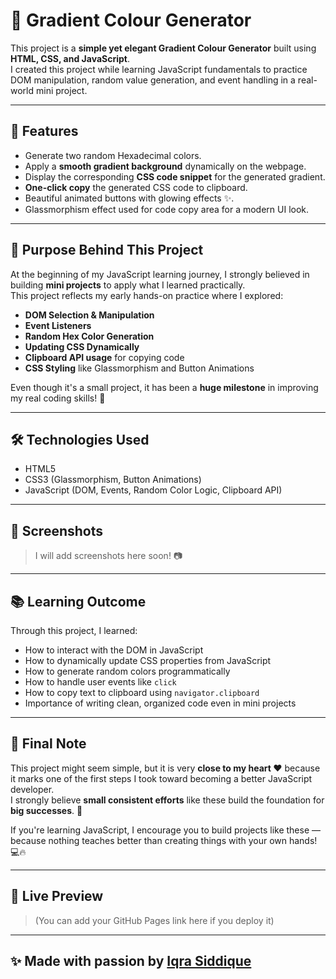# 🎨 Gradient Colour Generator

This project is a **simple yet elegant Gradient Colour Generator** built using **HTML, CSS, and JavaScript**.  
I created this project while learning JavaScript fundamentals to practice DOM manipulation, random value generation, and event handling in a real-world mini project.

---

## 🚀 Features

- Generate two random Hexadecimal colors.
- Apply a **smooth gradient background** dynamically on the webpage.
- Display the corresponding **CSS code snippet** for the generated gradient.
- **One-click copy** the generated CSS code to clipboard.
- Beautiful animated buttons with glowing effects ✨.
- Glassmorphism effect used for code copy area for a modern UI look.

---

## 🎯 Purpose Behind This Project

At the beginning of my JavaScript learning journey, I strongly believed in building **mini projects** to apply what I learned practically.  
This project reflects my early hands-on practice where I explored:

- **DOM Selection & Manipulation**
- **Event Listeners**
- **Random Hex Color Generation**
- **Updating CSS Dynamically**
- **Clipboard API usage** for copying code
- **CSS Styling** like Glassmorphism and Button Animations

Even though it's a small project, it has been a **huge milestone** in improving my real coding skills! 🚀

---

## 🛠️ Technologies Used

- HTML5
- CSS3 (Glassmorphism, Button Animations)
- JavaScript (DOM, Events, Random Color Logic, Clipboard API)

---

## 📸 Screenshots

> I will add screenshots here soon! 📷

---

## 📚 Learning Outcome

Through this project, I learned:

- How to interact with the DOM in JavaScript
- How to dynamically update CSS properties from JavaScript
- How to generate random colors programmatically
- How to handle user events like `click`
- How to copy text to clipboard using `navigator.clipboard`
- Importance of writing clean, organized code even in mini projects

---

## 💬 Final Note

This project might seem simple, but it is very **close to my heart ❤️** because it marks one of the first steps I took toward becoming a better JavaScript developer.  
I strongly believe **small consistent efforts** like these build the foundation for **big successes**. 🌟

If you're learning JavaScript, I encourage you to build projects like these — because nothing teaches better than creating things with your own hands! 💻🔥

---

## 🧿 Live Preview

> (You can add your GitHub Pages link here if you deploy it)

---

## ✨ Made with passion by [Iqra Siddique](https://github.com/09iqranoor)
